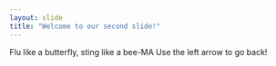 ```yaml
---
layout: slide
title: "Welcome to our second slide!"
---
```

Flu like a butterfly, sting like a bee-MA
Use the left arrow to go back!
